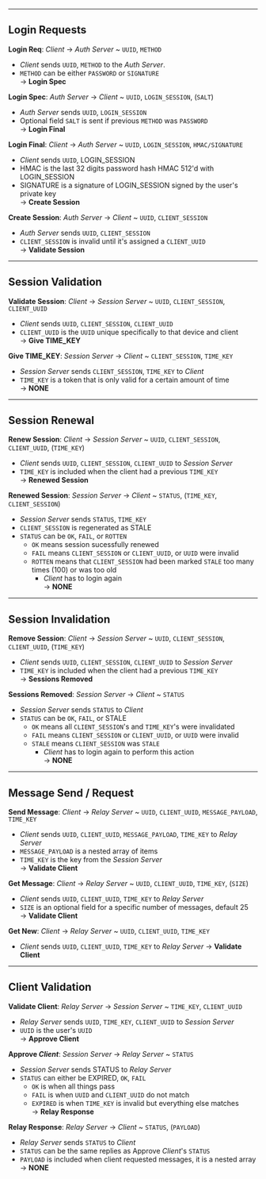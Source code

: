 
---------------------------------------------------------------------------------------------------------
## Login Requests 
  
  
**Login Req**: *Client* -> *Auth Server* ~ `UUID`, `METHOD`  
  - *Client* sends `UUID`, `METHOD` to the *Auth Server*.  
  - `METHOD` can be either `PASSWORD` or `SIGNATURE`  
 -> **Login Spec**  


**Login Spec**: *Auth Server* -> *Client* ~ `UUID`, `LOGIN_SESSION`, (`SALT`)  
  - *Auth Server* sends `UUID`, `LOGIN_SESSION`  
  - Optional field `SALT` is sent if previous `METHOD` was `PASSWORD`  
 -> **Login Final**  


**Login Final**: *Client* -> *Auth Server* ~ `UUID`, `LOGIN_SESSION`, `HMAC/SIGNATURE`  
  - *Client* sends `UUID`, LOGIN_SESSION  
  - HMAC is the last 32 digits password hash HMAC 512'd with LOGIN_SESSION  
  - SIGNATURE is a signature of LOGIN_SESSION signed by the user's private key  
 -> **Create Session**  


**Create Session**: *Auth Server* -> *Client* ~ `UUID`, `CLIENT_SESSION`  
  - *Auth Server* sends `UUID`, `CLIENT_SESSION`  
  - `CLIENT_SESSION` is invalid until it's assigned a `CLIENT_UUID`  
 -> **Validate Session**  


---------------------------------------------------------------------------------------------------------
## Session Validation


**Validate Session**: *Client* -> *Session Server* ~ `UUID`, `CLIENT_SESSION`, `CLIENT_UUID`  
  - *Client* sends `UUID`, `CLIENT_SESSION`, `CLIENT_UUID`  
  - `CLIENT_UUID` is the `UUID` unique specifically to that device and client  
 -> **Give TIME_KEY**  


**Give TIME_KEY**: *Session Server* -> *Client* ~ `CLIENT_SESSION`, `TIME_KEY`  
  - *Session Server* sends `CLIENT_SESSION`, `TIME_KEY` to *Client*  
  - `TIME_KEY` is a token that is only valid for a certain amount of time  
 -> **NONE**  

---------------------------------------------------------------------------------------------------------
## Session Renewal


**Renew Session**: *Client* -> *Session Server* ~ `UUID`, `CLIENT_SESSION`, `CLIENT_UUID`, (`TIME_KEY`)  
  - *Client* sends `UUID`, `CLIENT_SESSION`, `CLIENT_UUID` to *Session Server*  
  - `TIME_KEY` is included when the client had a previous `TIME_KEY`  
 -> **Renewed Session**  


**Renewed Session**: *Session Server* -> *Client* ~ `STATUS`, (`TIME_KEY`, `CLIENT_SESSION`)  
  - *Session Server* sends `STATUS`, `TIME_KEY`  
  - `CLIENT_SESSION` is regenerated as STALE  
  - `STATUS` can be `OK`, `FAIL`, or `ROTTEN`  
    - `OK` means session sucessfully renewed   
    - `FAIL` means `CLIENT_SESSION` or `CLIENT_UUID`, or `UUID` were invalid  
    - `ROTTEN` means that `CLIENT_SESSION` had been marked `STALE` too many times (100) or was too old   
      - *Client* has to login again  
 -> **NONE**  

---------------------------------------------------------------------------------------------------------
## Session Invalidation


**Remove Session**: *Client* -> *Session Server* ~ `UUID`, `CLIENT_SESSION`, `CLIENT_UUID`, (`TIME_KEY`)  
  - *Client* sends `UUID`, `CLIENT_SESSION`, `CLIENT_UUID` to *Session Server*  
  - `TIME_KEY` is included when the client had a previous `TIME_KEY`  
 -> **Sessions Removed**  

**Sessions Removed**: *Session Server* -> *Client* ~ `STATUS`  
  - *Session Server* sends `STATUS` to *Client*  
  - `STATUS` can be `OK`, `FAIL`, or STALE  
    - `OK` means all `CLIENT_SESSION`'s and `TIME_KEY`'s were invalidated  
    - `FAIL` means `CLIENT_SESSION` or `CLIENT_UUID`, or `UUID` were invalid  
    - `STALE` means `CLIENT_SESSION` was `STALE`   
      - *Client* has to login again to perform this action  
 -> **NONE**  

---------------------------------------------------------------------------------------------------------
## Message Send / Request


**Send Message**: *Client* -> *Relay Server* ~ `UUID`, `CLIENT_UUID`, `MESSAGE_PAYLOAD`, `TIME_KEY`  
  - *Client* sends `UUID`, `CLIENT_UUID`, `MESSAGE_PAYLOAD`, `TIME_KEY` to *Relay Server*  
  - `MESSAGE_PAYLOAD` is a nested array of items  
  - `TIME_KEY` is the key from the *Session Server*  
 -> **Validate Client**  
 

**Get Message**: *Client* -> *Relay Server* ~ `UUID`, `CLIENT_UUID`, `TIME_KEY`, (`SIZE`)  
  - *Client* sends `UUID`, `CLIENT_UUID`, `TIME_KEY` to *Relay Server*  
  - `SIZE` is an optional field for a specific number of messages, default 25  
 -> **Validate Client**  


**Get New**: *Client* -> *Relay Server* ~ `UUID`, `CLIENT_UUID`, `TIME_KEY`  
  - *Client* sends `UUID`, `CLIENT_UUID`, `TIME_KEY` to *Relay Server*
 -> **Validate Client**  


---------------------------------------------------------------------------------------------------------
## Client Validation


**Validate Client**: *Relay Server* -> *Session Server* ~ `TIME_KEY`, `CLIENT_UUID`  
  - *Relay Server* sends `UUID`, `TIME_KEY`, `CLIENT_UUID` to *Session Server* 
  - `UUID` is the user's `UUID`  
 -> **Approve Client**  
 
 
**Approve *Client***: *Session Server* -> *Relay Server* ~ `STATUS`  
  - *Session Server* sends STATUS to *Relay Server*  
  - `STATUS` can either be EXPIRED, `OK`, `FAIL`  
    - `OK` is when all things pass  
    - `FAIL` is when `UUID` and `CLIENT_UUID` do not match  
    - `EXPIRED` is when `TIME_KEY` is invalid but everything else matches  
 -> **Relay Response**  


**Relay Response**: *Relay Server* -> *Client* ~ `STATUS`, (`PAYLOAD`)  
  - *Relay Server* sends `STATUS` to *Client*  
  - `STATUS` can be the same replies as Approve *Client*'s `STATUS`   
  - `PAYLOAD` is included when client requested messages, it is a nested array  
 -> **NONE**  
